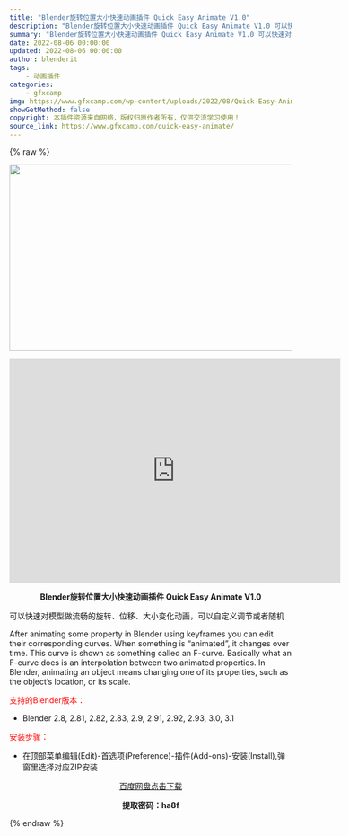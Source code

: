 ```yaml
---
title: "Blender旋转位置大小快速动画插件 Quick Easy Animate V1.0"
description: "Blender旋转位置大小快速动画插件 Quick Easy Animate V1.0 可以快速对模型做流畅的旋转、位移、大小变化动画，可以自定义调节或者随机 After animating some..."
summary: "Blender旋转位置大小快速动画插件 Quick Easy Animate V1.0 可以快速对模型做流畅的旋转、位移、大小变化动画，可以自定义调节或者随机 After animating some..."
date: 2022-08-06 00:00:00
updated: 2022-08-06 00:00:00
author: blenderit
tags: 
    - 动画插件
categories:
    - gfxcamp
img: https://www.gfxcamp.com/wp-content/uploads/2022/08/Quick-Easy-Animate.jpg
showGetMethod: false
copyright: 本插件资源来自网络，版权归原作者所有，仅供交流学习使用！
source_link: https://www.gfxcamp.com/quick-easy-animate/
---
```


{% raw %}
<div><p><img decoding="async" class="aligncenter size-full wp-image-105763" src="https://www.gfxcamp.com/wp-content/uploads/2022/08/Quick-Easy-Animate.jpg" data-src="https://www.gfxcamp.com/wp-content/uploads/2022/08/Quick-Easy-Animate.jpg" alt="" width="590" height="331" data-srcset="https://www.gfxcamp.com/wp-content/uploads/2022/08/Quick-Easy-Animate.jpg 590w, https://www.gfxcamp.com/wp-content/uploads/2022/08/Quick-Easy-Animate-150x84.jpg 150w" data-sizes="(max-width: 590px) 100vw, 590px"></p><p style="text-align: center;"><iframe loading="lazy" src="https://player.youku.com/embed/XNTg5Mjg1NTQ2NA==" width="590" height="400" frameborder="0" allowfullscreen="allowfullscreen" data-mce-fragment="1"></iframe></p><p style="text-align: center;"><strong>Blender旋转位置大小快速动画插件 Quick Easy Animate V1.0</strong></p><p>可以快速对模型做流畅的旋转、位移、大小变化动画，可以自定义调节或者随机</p><p>After animating some property in Blender using keyframes you can edit their corresponding curves. When something is “animated”, it changes over time. This curve is shown as something called an F-curve. Basically what an F-curve does is an interpolation between two animated properties. In Blender, animating an object means changing one of its properties, such as the object’s location, or its scale.</p><p style="text-align: left;"><span style="color: #ff0000;">支持的Blender版本：</span></p><ul>
<li style="text-align: left;">Blender 2.8, 2.81, 2.82, 2.83, 2.9, 2.91, 2.92, 2.93, 3.0, 3.1</li>
</ul><p style="text-align: left;"><span style="color: #ff0000;">安装步骤：</span></p><ul>
<li>在顶部菜单编辑(Edit)-首选项(Preference)-插件(Add-ons)-安装(Install),弹窗里选择对应ZIP安装</li>
</ul><p style="text-align: center;"><a class="maxbutton-3 maxbutton maxbutton-baidu" target="_blank" rel="noopener" href="https://pan.baidu.com/s/1LDXr4s3obR0B5xXCADyBVA?pwd=ha8f"><span class="mb-text">百度网盘点击下载</span></a></p><p style="text-align: center;"><strong>提取密码：ha8f</strong></p></div>
<div style="display: none">gfxcamp</div>
{% endraw %}